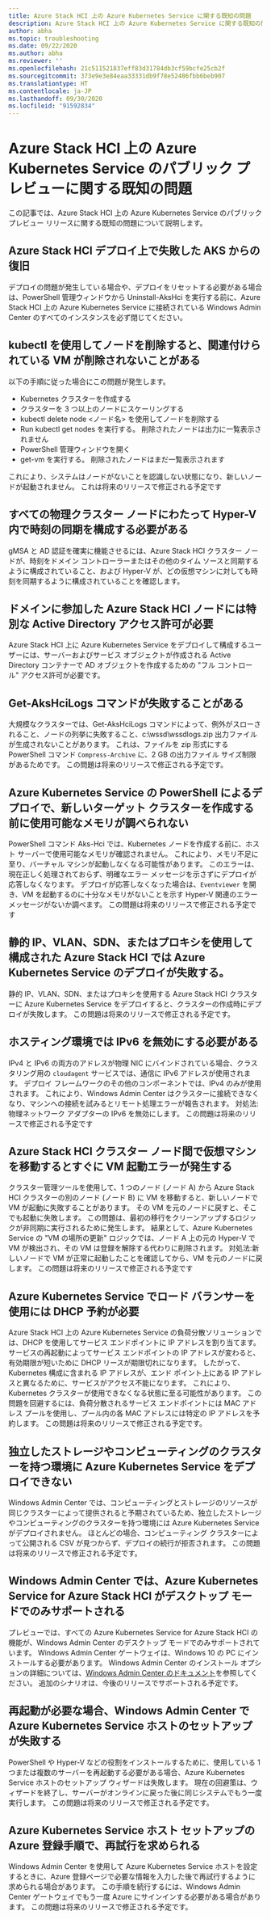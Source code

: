 ```yaml
---
title: Azure Stack HCI 上の Azure Kubernetes Service に関する既知の問題
description: Azure Stack HCI 上の Azure Kubernetes Service に関する既知の問題
author: abha
ms.topic: troubleshooting
ms.date: 09/22/2020
ms.author: abha
ms.reviewer: ''
ms.openlocfilehash: 21c511521837eff83d31784db3cf59bcfe25cb2f
ms.sourcegitcommit: 373e9e3e84eaa33331db9f78e52486fbb6beb907
ms.translationtype: HT
ms.contentlocale: ja-JP
ms.lasthandoff: 09/30/2020
ms.locfileid: "91592834"
---
```

# <a name="known-issues-for-azure-kubernetes-service-on-azure-stack-hci-public-preview"></a>Azure Stack HCI 上の Azure Kubernetes Service のパブリック プレビューに関する既知の問題
この記事では、Azure Stack HCI 上の Azure Kubernetes Service のパブリック プレビュー リリースに関する既知の問題について説明します。

## <a name="recovering-from-a-failed-aks-on-azure-stack-hci-deployment"></a>Azure Stack HCI デプロイ上で失敗した AKS からの復旧
デプロイの問題が発生している場合や、デプロイをリセットする必要がある場合は、PowerShell 管理ウィンドウから Uninstall-AksHci を実行する前に、Azure Stack HCI 上の Azure Kubernetes Service に接続されている Windows Admin Center のすべてのインスタンスを必ず閉じてください。

## <a name="when-using-kubectl-to-delete-a-node-the-associated-vm-might-not-be-deleted"></a>kubectl を使用してノードを削除すると、関連付けられている VM が削除されないことがある
以下の手順に従った場合にこの問題が発生します。
* Kubernetes クラスターを作成する
* クラスターを 3 つ以上のノードにスケーリングする
* kubectl delete node <ノード名> を使用してノードを削除する 
* Run kubectl get nodes を実行する。 削除されたノードは出力に一覧表示されません
* PowerShell 管理ウィンドウを開く
* get-vm を実行する。 削除されたノードはまだ一覧表示されます

これにより、システムはノードがないことを認識しない状態になり、新しいノードが起動されません。 これは将来のリリースで修正される予定です

## <a name="time-synchronization-must-be-configured-across-all-physical-cluster-nodes-and-in-hyper-v"></a>すべての物理クラスター ノードにわたって Hyper-V 内で時刻の同期を構成する必要がある
gMSA と AD 認証を確実に機能させるには、Azure Stack HCI クラスター ノードが、時刻をドメイン コントローラーまたはその他のタイム ソースと同期するように構成されていること、および Hyper-V が、どの仮想マシンに対しても時刻を同期するように構成されていることを確認します。

## <a name="special-active-directory-permissions-are-needed-for-domain-joined-azure-stack-hci-nodes"></a>ドメインに参加した Azure Stack HCI ノードには特別な Active Directory アクセス許可が必要 
Azure Stack HCI 上に Azure Kubernetes Service をデプロイして構成するユーザーには、サーバーおよびサービス オブジェクトが作成される Active Directory コンテナーで AD オブジェクトを作成するための "フル コントロール" アクセス許可が必要です。 

## <a name="get-akshcilogs-command-may-fail"></a>Get-AksHciLogs コマンドが失敗することがある
大規模なクラスターでは、Get-AksHciLogs コマンドによって、例外がスローされること、ノードの列挙に失敗すること、c:\wssd\wssdlogs.zip 出力ファイルが生成されないことがあります。
これは、ファイルを zip 形式にする PowerShell コマンド `Compress-Archive` に、2 GB の出力ファイル サイズ制限があるためです。 この問題は将来のリリースで修正される予定です。

## <a name="azure-kubernetes-service-powershell-deployment-doesnt-check-for-available-memory-before-creating-a-new-target-cluster"></a>Azure Kubernetes Service の PowerShell によるデプロイで、新しいターゲット クラスターを作成する前に使用可能なメモリが調べられない
PowerShell コマンド Aks-Hci では、Kubernetes ノードを作成する前に、ホスト サーバーで使用可能なメモリが確認されません。 これにより、メモリ不足に至り、バーチャル マシンが起動しなくなる可能性があります。 このエラーは、現在正しく処理されておらず、明確なエラー メッセージを示さずにデプロイが応答しなくなります。
デプロイが応答しなくなった場合は、`Eventviewer` を開き、VM を起動するのに十分なメモリがないことを示す Hyper-V 関連のエラー メッセージがないか調べます。
この問題は将来のリリースで修正される予定です

## <a name="azure-kubernetes-service-deployment-fails-on-an-azure-stack-hci-configured-with-static-ips-vlans-sdn-or-proxies"></a>静的 IP、VLAN、SDN、またはプロキシを使用して構成された Azure Stack HCI では Azure Kubernetes Service のデプロイが失敗する。
静的 IP、VLAN、SDN、またはプロキシを使用する Azure Stack HCI クラスターに Azure Kubernetes Service をデプロイすると、クラスターの作成時にデプロイが失敗します。 この問題は将来のリリースで修正される予定です。

## <a name="ipv6-must-be-disabled-in-the-hosting-environment"></a>ホスティング環境では IPv6 を無効にする必要がある
IPv4 と IPv6 の両方のアドレスが物理 NIC にバインドされている場合、クラスタリング用の `cloudagent` サービスでは、通信に IPv6 アドレスが使用されます。 デプロイ フレームワークのその他のコンポーネントでは、IPv4 のみが使用されます。 これにより、Windows Admin Center はクラスターに接続できなくなり、マシンへの接続を試みるとリモート処理エラーが報告されます。
対処法:物理ネットワーク アダプターの IPv6 を無効にします。
この問題は将来のリリースで修正される予定です

## <a name="moving-virtual-machines-between-azure-stack-hci-cluster-nodes-quickly-leads-to-vm-startup-failures"></a>Azure Stack HCI クラスター ノード間で仮想マシンを移動するとすぐに VM 起動エラーが発生する
クラスター管理ツールを使用して、1 つのノード (ノード A) から Azure Stack HCI クラスターの別のノード (ノード B) に VM を移動すると、新しいノードで VM が起動に失敗することがあります。 その VM を元のノードに戻すと、そこでも起動に失敗します。
この問題は、最初の移行をクリーンアップするロジックが非同期に実行されるために発生します。 結果として、Azure Kubernetes Service の "VM の場所の更新" ロジックでは、ノード A 上の元の Hyper-V で VM が検出され、その VM は登録を解除する代わりに削除されます。
対処法:新しいノードで VM が正常に起動したことを確認してから、VM を元のノードに戻します。
この問題は将来のリリースで修正される予定です

## <a name="load-balancer-in-azure-kubernetes-service-requires-dhcp-reservation"></a>Azure Kubernetes Service でロード バランサーを使用には DHCP 予約が必要
Azure Stack HCI 上の Azure Kubernetes Service の負荷分散ソリューションでは、DHCP を使用してサービス エンドポイントに IP アドレスを割り当てます。 サービスの再起動によってサービス エンドポイントの IP アドレスが変わると、有効期限が短いために DHCP リースが期限切れになります。 したがって、Kubernetes 構成に含まれる IP アドレスが、エンド ポイント上にある IP アドレスと異なるために、サービスがアクセス不能になります。 これにより、Kubernetes クラスターが使用できなくなる状態に至る可能性があります。
この問題を回避するには、負荷分散されるサービス エンドポイントには MAC アドレス プールを使用し、プール内の各 MAC アドレスには特定の IP アドレスを予約します。
この問題は将来のリリースで修正される予定です。

## <a name="cannot-deploy-azure-kubernetes-service-to-an-environment-that-has-separate-storage-and-compute-clusters"></a>独立したストレージやコンピューティングのクラスターを持つ環境に Azure Kubernetes Service をデプロイできない
Windows Admin Center では、コンピューティングとストレージのリソースが同じクラスターによって提供されると予期されているため、独立したストレージやコンピューティングのクラスターを持つ環境には Azure Kubernetes Service がデプロイされません。 ほとんどの場合、コンピューティング クラスターによって公開される CSV が見つからず、デプロイの続行が拒否されます。
この問題は将来のリリースで修正される予定です。

## <a name="windows-admin-center-only-supports-azure-kubernetes-service-for-azure-stack-hci-in-desktop-mode"></a>Windows Admin Center では、Azure Kubernetes Service for Azure Stack HCI がデスクトップ モードでのみサポートされる
プレビューでは、すべての Azure Kubernetes Service for Azure Stack HCI の機能が、Windows Admin Center のデスクトップ モードでのみサポートされています。 Windows Admin Center ゲートウェイは、Windows 10 の PC にインストールする必要があります。 Windows Admin Center のインストール オプションの詳細については、[Windows Admin Center のドキュメント](https://docs.microsoft.com/windows-server/manage/windows-admin-center/plan/installation-options)を参照してください。 追加のシナリオは、今後のリリースでサポートされる予定です。

## <a name="azure-kubernetes-service-host-setup-fails-in-windows-admin-center-if-reboots-are-required"></a>再起動が必要な場合、Windows Admin Center で Azure Kubernetes Service ホストのセットアップが失敗する
PowerShell や Hyper-V などの役割をインストールするために、使用している 1 つまたは複数のサーバーを再起動する必要がある場合、Azure Kubernetes Service ホストのセットアップ ウィザードは失敗します。 現在の回避策は、ウィザードを終了し、サーバーがオンラインに戻った後に同じシステムでもう一度実行します。 この問題は将来のリリースで修正される予定です。

## <a name="azure-registration-step-in-azure-kubernetes-service-host-setup-asks-to-try-again"></a>Azure Kubernetes Service ホスト セットアップの Azure 登録手順で、再試行を求められる
Windows Admin Center を使用して Azure Kubernetes Service ホストを設定するときに、Azure 登録ページで必要な情報を入力した後で再試行するように求められる場合があります。 この手順を続行するには、Windows Admin Center ゲートウェイでもう一度 Azure にサインインする必要がある場合があります。 この問題は将来のリリースで修正される予定です。